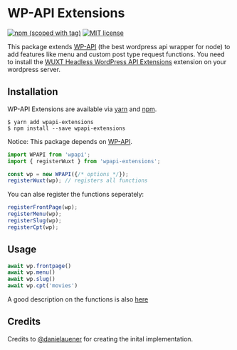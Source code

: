 # WP-API Extensions
[![npm (scoped with tag)](https://img.shields.io/npm/v/wpapi-extensions.svg?style=flat-square)](https://www.npmjs.com/package/wp-nuxt)
[![MIT license](https://img.shields.io/badge/license-MIT-brightgreen.svg?style=flat-square)](http://opensource.org/licenses/MIT)

This package extends [WP-API](https://github.com/WP-API/node-wpapi) (the best wordpress api wrapper for node) to add features like menu and custom post type request functions.
You need to install the [WUXT Headless WordPress API Extensions](https://wordpress.org/plugins/wuxt-headless-wp-api-extensions/) extension on your wordpress server.

Installation
------------

WP-API Extensions are available via [yarn] and [npm].

    $ yarn add wpapi-extensions
    $ npm install --save wpapi-extensions

[yarn]: https://yarn.pm/wpapi-extensions
[npm]: https://www.npmjs.org/package/wpapi-extensions

Notice: This package depends on [WP-API](https://github.com/WP-API/node-wpapi).

```js
import WPAPI from 'wpapi';
import { registerWuxt } from 'wpapi-extensions';

const wp = new WPAPI({/* options */});
registerWuxt(wp); // registers all functions
```
You can alse register the functions seperately:
```js
registerFrontPage(wp);
registerMenu(wp);
registerSlug(wp);
registerCpt(wp);
```

Usage
------------
```js
await wp.frontpage()
await wp.menu()
await wp.slug()
await wp.cpt('movies')
```

A good description on the functions is also [here](https://github.com/northosts/wuxt#extensions-to-the-api-endpoints)

Credits
------------
Credits to [@danielauener](https://github.com/danielauener) for creating the inital implementation.